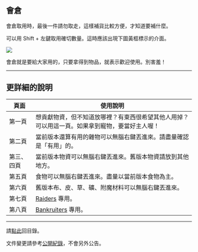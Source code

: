 ## 會倉

會倉取用時，最後一件請勿取走，這樣補貨比較方便，才知道要補什麼。

可以用 Shift + 左鍵取用確切數量。這時應該出現下圖黃框標示的介面。

![](https://badbadweather.github.com/img_guild_bank.png)

會倉就是要給大家用的，只要拿得到物品，就表示歡迎使用。別害羞！

---

## 更詳細的說明

| **頁面** | **使用說明** |
| --- | --- |
| 第一頁 | 想貢獻物資，但不知道放哪裡？有東西很希望其他人用掉？可以用這一頁。如果拿到寵物，要當好主人喔！ | 
| 第二頁 | 當前版本還算有用的雜物可以無腦右鍵丟進來。請盡量確認是「有用」的。 | 
| 第三、四頁 | 當前版本物資可以無腦右鍵丟進來。舊版本物資請放到其他地方。 | 
| 第五頁 | 食物可以無腦右鍵丟進來。盡量以當前版本食物為主。 | 
| 第六頁 | 舊版本布、皮、草、礦、附魔材料可以無腦右鍵丟進來。 | 
| 第七頁 | [Raiders](https://badbadweather.github.io/ranks.html) 專用。 | 
| 第八頁 | [Bankruiters](https://badbadweather.github.io/ranks.html) 專用。 | 

--- 

請[點此](https://badbadweather.github.io/)回目錄。

文件變更請參考[公開紀錄](https://github.com/badbadweather/badbadweather.github.io/commits/master/bank.md)，不會另外公告。
